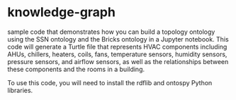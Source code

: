 # knowledge-graph
sample code that demonstrates how you can build a topology ontology using the SSN ontology and the Bricks ontology in a Jupyter notebook. This code will generate a Turtle file that represents HVAC components including AHUs, chillers, heaters, coils, fans, temperature sensors, humidity sensors, pressure sensors, and airflow sensors, as well as the relationships between these components and the rooms in a building.

To use this code, you will need to install the rdflib and ontospy Python libraries. 
